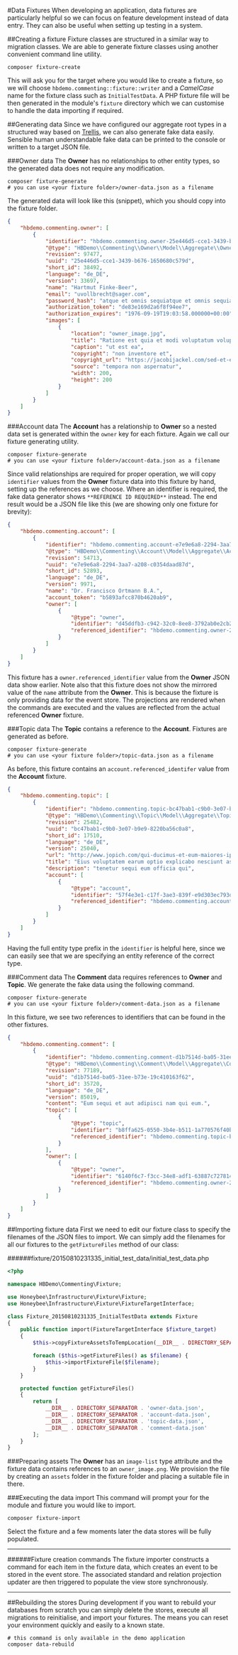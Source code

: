 #Data Fixtures
When developing an application, data fixtures are particularly helpful so we can focus on feature development instead of data entry. They can also be useful when setting up testing in a system. 

##Creating a fixture
Fixture classes are structured in a similar way to migration classes. We are able to generate fixture classes using another convenient command line utility.

```shell
composer fixture-create
```

This will ask you for the target where you would like to create a fixture, so we will choose `hbdemo.commenting::fixture::writer` and a *CamelCase* name for the fixture class such as `InitialTestData`. A PHP fixture file will be then generated in the module's `fixture` directory which we can customise to handle the data importing if required.

##Generating data
Since we have configured our aggregate root types in a structured way based on [Trellis][1], we can also generate fake data easily. Sensible human understandable fake data can be printed to the console or written to a target JSON file.

###Owner data
The **Owner** has no relationships to other entity types, so the generated data does not require any modification. 

```shell
composer fixture-generate
# you can use <your fixture folder>/owner-data.json as a filename
```

The generated data will look like this (snippet), which you should copy into the fixture folder.

```json
{
    "hbdemo.commenting.owner": [
        {
            "identifier": "hbdemo.commenting.owner-25e446d5-cce1-3439-b676-1650680c579d-de_DE-33697",
            "@type": "HBDemo\\Commenting\\Owner\\Model\\Aggregate\\Owner",
            "revision": 97477,
            "uuid": "25e446d5-cce1-3439-b676-1650680c579d",
            "short_id": 38492,
            "language": "de_DE",
            "version": 33697,
            "name": "Hartmut Finke-Beer",
            "email": "uvollbrecht@sager.com",
            "password_hash": "atque et omnis sequiatque et omnis sequiatque et omnis sequi",
            "authorization_token": "de83e169d2a6f8f94ee7",
            "authorization_expires": "1976-09-19T19:03:58.000000+00:00",
            "images": [
                {
	                "location": "owner_image.jpg",
	                "title": "Ratione est quia et modi voluptatum voluptates.",
	                "caption": "ut est ea",
	                "copyright": "non inventore et",
	                "copyright_url": "https://jacobijackel.com/sed-et-est-pariatur.html",
	                "source": "tempora non aspernatur",
	                "width": 200,
	                "height": 200
	            }
            ]
        }
    ]
}
```

###Account data
The **Account** has a relationship to **Owner** so a nested data set is generated within the `owner` key for each fixture. Again we call our fixture generating utility.

```shell
composer fixture-generate
# you can use <your fixture folder>/account-data.json as a filename
```

Since valid relationships are required for proper operation, we will copy `identifier` values from the **Owner** fixture data into this fixture by hand, setting up the references as we choose. Where an identifier is required, the fake data generator shows `**REFERENCE ID REQUIRED**` instead. The end result would be a JSON file like this (we are showing only one fixture for brevity): 

```json
{
    "hbdemo.commenting.account": [
        {
            "identifier": "hbdemo.commenting.account-e7e9e6a8-2294-3aa7-a208-c0354daad87d-de_DE-9971",
            "@type": "HBDemo\\Commenting\\Account\\Model\\Aggregate\\Account",
            "revision": 54713,
            "uuid": "e7e9e6a8-2294-3aa7-a208-c0354daad87d",
            "short_id": 52893,
            "language": "de_DE",
            "version": 9971,
            "name": "Dr. Francisco Ortmann B.A.",
            "account_token": "b5893afcc870b4620ab9",
            "owner": [
                {
                    "@type": "owner",
                    "identifier": "d45ddfb3-c942-32c0-8ee8-3792ab0e2cb2",
                    "referenced_identifier": "hbdemo.commenting.owner-25e446d5-cce1-3439-b676-1650680c579d-de_DE-33697"
                }
            ]
        }
    ]
}
```

This fixture has a `owner.referenced_identifier` value from the **Owner** JSON data show earlier. Note also that this fixture does not show the mirrored value of the `name` attribute from the **Owner**. This is because the fixture is only providing data for the event store. The projections are rendered when the commands are executed and the values are reflected from the actual referenced **Owner** fixture.

###Topic data
The **Topic** contains a reference to the **Account**. Fixtures are generated as before.

```shell
composer fixture-generate
# you can use <your fixture folder>/topic-data.json as a filename
```

As before, this fixture contains an `account.referenced_identifer` value from the **Account** fixture.

```json
{
    "hbdemo.commenting.topic": [
        {
            "identifier": "hbdemo.commenting.topic-bc47bab1-c9b0-3e07-b9e9-8220ba56c0a8-de_DE-25040",
            "@type": "HBDemo\\Commenting\\Topic\\Model\\Aggregate\\Topic",
            "revision": 25482,
            "uuid": "bc47bab1-c9b0-3e07-b9e9-8220ba56c0a8",
            "short_id": 17510,
            "language": "de_DE",
            "version": 25040,
            "url": "http://www.jopich.com/qui-ducimus-et-eum-maiores-ipsam",
            "title": "Eius voluptatem earum optio explicabo nesciunt asperiores.",
            "description": "tenetur sequi eum officia qui",
            "account": [
                {
                    "@type": "account",
                    "identifier": "57f4e3e1-c17f-3ae3-839f-e9d303ec793d",
                    "referenced_identifier": "hbdemo.commenting.account-e7e9e6a8-2294-3aa7-a208-c0354daad87d-de_DE-9971"
                }
            ]
        }
    ]
}
```

Having the full entity type prefix in the `identifier` is helpful here, since we can easily see that we are specifying an entity reference of the correct type.

###Comment data
The **Comment** data requires references to **Owner** and **Topic**. We generate the fake data using the following command.

```shell
composer fixture-generate
# you can use <your fixture folder>/comment-data.json as a filename
```

In this fixture, we see two references to identifiers that can be found in the other fixtures.

```json
{
    "hbdemo.commenting.comment": [
        {
            "identifier": "hbdemo.commenting.comment-d1b7514d-ba05-31ee-b73e-19c410163f62-de_DE-85019",
            "@type": "HBDemo\\Commenting\\Comment\\Model\\Aggregate\\Comment",
            "revision": 77189,
            "uuid": "d1b7514d-ba05-31ee-b73e-19c410163f62",
            "short_id": 35720,
            "language": "de_DE",
            "version": 85019,
            "content": "Eum sequi et aut adipisci nam qui eum.",
            "topic": [
                {
                    "@type": "topic",
                    "identifier": "b8ffa625-0550-3b4e-b511-1a770576f40b",
                    "referenced_identifier": "hbdemo.commenting.topic-bc47bab1-c9b0-3e07-b9e9-8220ba56c0a8-de_DE-25040"
                }
            ],
            "owner": [
                {
                    "@type": "owner",
                    "identifier": "6140f6c7-f3cc-34e8-adf1-63887c727814",
                    "referenced_identifier": "hbdemo.commenting.owner-25e446d5-cce1-3439-b676-1650680c579d-de_DE-33697"
                }
            ]
        }
    ]
}
```

##Importing fixture data
First we need to edit our fixture class to specify the filenames of the JSON files to import. We can simply add the filenames for all our fixtures to the `getFixtureFiles` method of our class:

######fixture/20150810231335_initial_test_data/initial_test_data.php
```php
<?php

namespace HBDemo\Commenting\Fixture;

use Honeybee\Infrastructure\Fixture\Fixture;
use Honeybee\Infrastructure\Fixture\FixtureTargetInterface;

class Fixture_20150810231335_InitialTestData extends Fixture
{
    public function import(FixtureTargetInterface $fixture_target)
    {
        $this->copyFixtureAssetsToTempLocation(__DIR__ . DIRECTORY_SEPARATOR . 'assets');

        foreach ($this->getFixtureFiles() as $filename) {
            $this->importFixtureFile($filename);
        }
    }

    protected function getFixtureFiles()
    {
        return [
            __DIR__ . DIRECTORY_SEPARATOR . 'owner-data.json',
            __DIR__ . DIRECTORY_SEPARATOR . 'account-data.json',
            __DIR__ . DIRECTORY_SEPARATOR . 'topic-data.json',
            __DIR__ . DIRECTORY_SEPARATOR . 'comment-data.json'
        ];
    }
}
```

###Preparing assets
The **Owner** has an `image-list` type attribute and the fixture data contains references to an `owner_image.png`. We provision the file by creating an `assets` folder in the fixture folder and placing a suitable file in there.

###Executing the data import
This command will prompt your for the module and fixture you would like to import. 

```shell
composer fixture-import
```

Select the fixture and a few moments later the data stores will be fully populated.

---
######Fixture creation commands
The fixture importer constructs a command for each item in the fixture data, which creates an event to be stored in the event store. The associated standard and relation projection updater are then triggered to populate the view store synchronously.

---

##Rebuilding the stores
During development if you want to rebuild your databases from scratch you can simply delete the stores, execute all migrations to reinitialise, and import your fixtures. The means you can reset your environment quickly and easily to a known state.

```shell
# this command is only available in the demo application
composer data-rebuild
```

[1]: https://github.com/honeybee/trellis
